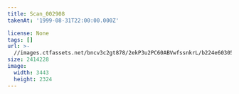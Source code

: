 ```yaml
---
title: Scan_002908
takenAt: '1999-08-31T22:00:00.000Z'

license: None
tags: []
url: >-
  //images.ctfassets.net/bncv3c2gt878/2ekP3u2PC60ABVwfssnkrL/b224e60305ffc8321b516d1eb59243ea/scan_002908_14505051147_o
size: 2414228
image:
  width: 3443
  height: 2324
---
```

